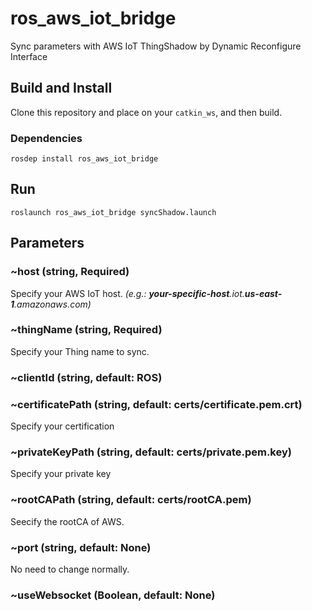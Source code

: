 # ros_aws_iot_bridge
Sync parameters with AWS IoT ThingShadow by Dynamic Reconfigure Interface

## Build and Install

Clone this repository and place on your `catkin_ws`, and then build.

### Dependencies
```
rosdep install ros_aws_iot_bridge
```


## Run

```
roslaunch ros_aws_iot_bridge syncShadow.launch
```

## Parameters


### ~host (string, Required)
Specify your AWS IoT host. *(e.g.: **your-specific-host**.iot.**us-east-1**.amazonaws.com)*

### ~thingName (string, Required)
Specify your Thing name to sync.

### ~clientId  (string, default: ROS)

### ~certificatePath  (string, default: certs/certificate.pem.crt)
Specify your certification

### ~privateKeyPath (string, default: certs/private.pem.key)
Specify your private key

### ~rootCAPath (string, default: certs/rootCA.pem)
Seecify the rootCA of AWS.

### ~port (string, default: None)
No need to change normally.

### ~useWebsocket (Boolean, default: None)
